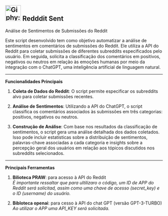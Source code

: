 ## <img src="https://media.giphy.com/media/EfDzi9nKLFPtF0VwTk/giphy.gif?cid=790b7611oh7utjjmlaa2v5p8nz9285pq24nl7jp0kgd6jyis&ep=v1_stickers_search&rid=giphy.gif&ct=s" alt="Giphy: Mascote do Reddit erguendo um corçação"  style="align=center" height="50"/> Redddit Sent 

Análise de Sentimentos de Submissões do Reddit

Este script desenvolvido tem como objetivo automatizar a análise de sentimentos em comentários de submissões do Reddit. Ele utiliza a API do Reddit para coletar submissões de diferentes subreddits especificados pelo usuário. Em seguida, solicita a classificação dos comentários em positivos, negativos ou neutros em relação às emoções humanas por meio da integração com o ChatGPT, uma inteligência artificial de linguagem natural.


___


**Funcionalidades Principais**

1.  **Coleta de Dados do Reddit**: O script permite especificar os subreddits alvo para coletar submissões recentes.

2. **Análise de Sentimentos**: Utilizando a API do ChatGPT, o script classifica os comentários associados às submissões em três categorias: positivos, negativos ou neutros.

3. **Construção de Análise**: Com base nos resultados da classificação de sentimentos, o script gera uma análise detalhada dos dados coletados. Isso pode incluir estatísticas sobre a distribuição de sentimentos, palavras-chave associadas a cada categoria e insights sobre a percepção geral dos usuários em relação aos tópicos discutidos nos subreddits selecionados.

___

**Principais Ferramentas**

1. **Bilioteca PRAW**: para acesso à API do Reddit \
    _É importante ressaltar que para ultilizaro o código, um ID de APP do Reddit será solicitad, assim como uma chave de acesso (secret_key) e o ID (username) do usuário._
   
3. **Bibloteca openai**: para cesso à API do chat GPT (versão GPT-3-TURBO) \
   _Ao utilizar o APP uma API_KEY será solicitada._
